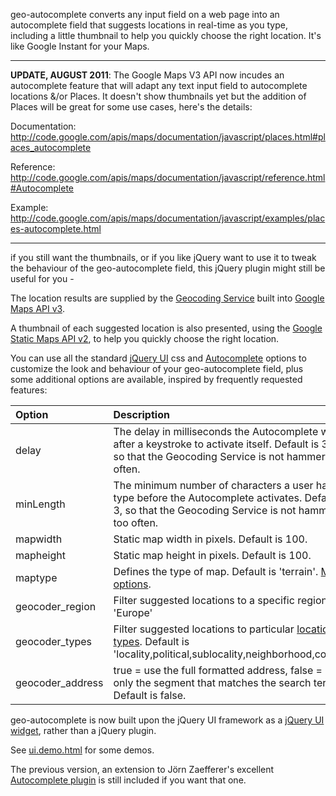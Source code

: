 geo-autocomplete converts any input field on a web page into an autocomplete field that suggests locations in real-time as you type, including a little thumbnail to help you quickly choose the right location. It's like Google Instant for your Maps.


---


**UPDATE, AUGUST 2011**: The Google Maps V3 API now incudes an autocomplete feature that will adapt any text input field to autocomplete locations &/or Places. It doesn't show thumbnails yet but the addition of Places will be great for some use cases, here's the details:

Documentation:
http://code.google.com/apis/maps/documentation/javascript/places.html#places_autocomplete

Reference:
http://code.google.com/apis/maps/documentation/javascript/reference.html#Autocomplete

Example:
http://code.google.com/apis/maps/documentation/javascript/examples/places-autocomplete.html


---


if you still want the thumbnails, or if you like jQuery want to use it to tweak the behaviour of the geo-autocomplete field, this jQuery plugin might still be useful for you -

The location results are supplied by the  [Geocoding Service](http://code.google.com/apis/maps/documentation/javascript/services.html#Geocoding) built into [Google Maps API v3](http://code.google.com/apis/maps/documentation/javascript).

A thumbnail of each suggested location is also presented, using the [Google Static Maps API v2](http://code.google.com/apis/maps/documentation/staticmaps), to help you quickly choose the right location.

You can use all the standard [jQuery UI](http://jqueryui.com/docs/Developer_Guide) css and [Autocomplete](http://docs.jquery.com/UI/Autocomplete) options to customize the look and behaviour of your geo-autocomplete field, plus some additional options are available, inspired by frequently requested features:

| **Option** | **Description** |
|:-----------|:----------------|
| delay| The delay in milliseconds the Autocomplete waits after a keystroke to activate itself. Default is 300, so that the Geocoding Service is not hammered too often. |
| minLength | The minimum number of characters a user has to type before the Autocomplete activates. Default is 3, so that the Geocoding Service is not hammered too often. |
| mapwidth | Static map width in pixels. Default is 100. |
| mapheight | Static map height in pixels. Default is 100. |
| maptype | Defines the type of map. Default is 'terrain'. [More options](http://code.google.com/apis/maps/documentation/staticmaps/#MapTypes). |
| geocoder\_region | Filter suggested locations to a specific region, e.g. 'Europe' |
| geocoder\_types | Filter suggested locations to particular [location types](http://code.google.com/apis/maps/documentation/javascript/services.html#GeocodingAddressTypes). Default is 'locality,political,sublocality,neighborhood,country'. |
| geocoder\_address | true = use the full formatted address, false = use only the segment that matches the search term. Default is false. |

geo-autocomplete is now built upon the jQuery UI framework as a  [jQuery UI widget](http://jqueryui.com/docs/Developer_Guide), rather than a jQuery plugin.

See [ui.demo.html](http://geo-autocomplete.googlecode.com/svn/trunk/demo/ui.demo.html) for some demos.

The previous version, an extension to Jörn Zaefferer's excellent [Autocomplete plugin](http://docs.jquery.com/Plugins/Autocomplete) is still included if you want that one.